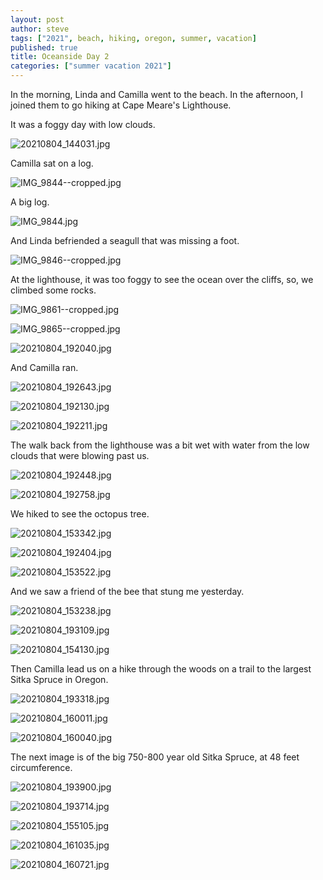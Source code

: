 ```yaml
---
layout: post
author: steve
tags: ["2021", beach, hiking, oregon, summer, vacation] 
published: true
title: Oceanside Day 2
categories: ["summer vacation 2021"]
---
```

In the morning, Linda and Camilla went to the beach.  In the afternoon, I joined them to go hiking at Cape Meare's Lighthouse.  

It was a foggy day with low clouds.  

![20210804_144031.jpg]({{site.baseurl}}/assets/media/20210804_144031.jpg)

Camilla sat on a log.  

![IMG_9844--cropped.jpg]({{site.baseurl}}/assets/media/IMG_9844--cropped.jpg)

A big log.  

![IMG_9844.jpg]({{site.baseurl}}/assets/media/IMG_9844.jpg)

And Linda befriended a seagull that was missing a foot.  

![IMG_9846--cropped.jpg]({{site.baseurl}}/assets/media/IMG_9846--cropped.jpg)

At the lighthouse, it was too foggy to see the ocean over the cliffs, so, we climbed some rocks.  

![IMG_9861--cropped.jpg]({{site.baseurl}}/assets/media/IMG_9861--cropped.jpg)

![IMG_9865--cropped.jpg]({{site.baseurl}}/assets/media/IMG_9865--cropped.jpg)

![20210804_192040.jpg]({{site.baseurl}}/assets/media/20210804_192040.jpg)

And Camilla ran.  

![20210804_192643.jpg]({{site.baseurl}}/assets/media/20210804_192643.jpg)

![20210804_192130.jpg]({{site.baseurl}}/assets/media/20210804_192130.jpg)

![20210804_192211.jpg]({{site.baseurl}}/assets/media/20210804_192211.jpg)

The walk back from the lighthouse was a bit wet with water from the low clouds that were blowing past us.  

![20210804_192448.jpg]({{site.baseurl}}/assets/media/20210804_192448.jpg)

![20210804_192758.jpg]({{site.baseurl}}/assets/media/20210804_192758.jpg)

We hiked to see the octopus tree.  

![20210804_153342.jpg]({{site.baseurl}}/assets/media/20210804_153342.jpg)

![20210804_192404.jpg]({{site.baseurl}}/assets/media/20210804_192404.jpg)

![20210804_153522.jpg]({{site.baseurl}}/assets/media/20210804_153522.jpg)

And we saw a friend of the bee that stung me yesterday.  

![20210804_153238.jpg]({{site.baseurl}}/assets/media/20210804_153238.jpg)

![20210804_193109.jpg]({{site.baseurl}}/assets/media/20210804_193109.jpg)

![20210804_154130.jpg]({{site.baseurl}}/assets/media/20210804_154130.jpg)

Then Camilla lead us on a hike through the woods on a trail to the largest Sitka Spruce in Oregon.  

![20210804_193318.jpg]({{site.baseurl}}/assets/media/20210804_193318.jpg)

![20210804_160011.jpg]({{site.baseurl}}/assets/media/20210804_160011.jpg)

![20210804_160040.jpg]({{site.baseurl}}/assets/media/20210804_160040.jpg)

The next image is of the big 750-800 year old Sitka Spruce, at 48 feet circumference.  

![20210804_193900.jpg]({{site.baseurl}}/assets/media/20210804_193900.jpg)

![20210804_193714.jpg]({{site.baseurl}}/assets/media/20210804_193714.jpg)

![20210804_155105.jpg]({{site.baseurl}}/assets/media/20210804_155105.jpg)

![20210804_161035.jpg]({{site.baseurl}}/assets/media/20210804_161035.jpg)

![20210804_160721.jpg]({{site.baseurl}}/assets/media/20210804_160721.jpg)
